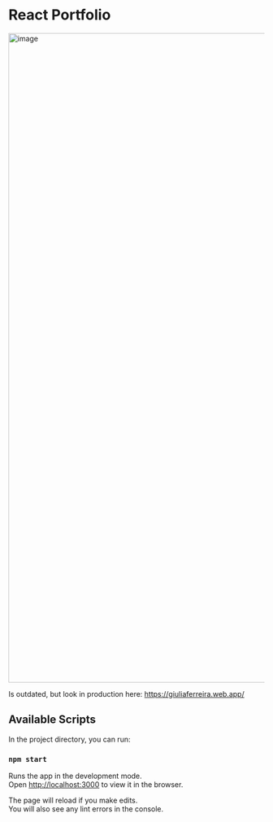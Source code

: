 # React Portfolio

<img width="1278" alt="image" src="https://user-images.githubusercontent.com/49212089/198747703-03c27e34-6241-4279-9025-57ce6fe8c0d1.png">

Is outdated, but look in production here: https://giuliaferreira.web.app/

## Available Scripts

In the project directory, you can run:

### `npm start`

Runs the app in the development mode.<br />
Open [http://localhost:3000](http://localhost:3000) to view it in the browser.

The page will reload if you make edits.<br />
You will also see any lint errors in the console.



